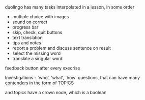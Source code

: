 
duolingo has many tasks interpolated in a lesson, in some order
- multiple choice with images
- sound on correct
- progress bar
- skip, check, quit buttons
- text translation
- tips and notes
- report a problem and discuss sentence on result
- select the missing word
- translate a singular word

feedback button after every execrise

Investigations - 'who', 'what', 'how' questions, that can have many contenders in the form of TOPICS

and topics have a crown node, which is a boolean

